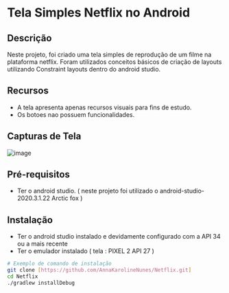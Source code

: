 # Tela Simples Netflix no Android

## Descrição

Neste projeto, foi criado uma tela simples de reprodução de um filme na plataforma netflix. Foram utilizados conceitos básicos de criação de layouts utilizando Constraint layouts dentro do android studio.

## Recursos

- A tela apresenta apenas recursos visuais para fins de estudo.
- Os botoes nao possuem funcionalidades.

## Capturas de Tela

![image](https://github.com/AnnaKarolineNunes/Netflix/assets/101477642/722179c4-02f7-4ea9-a2c6-d20b64a63cda)

## Pré-requisitos

- Ter o android studio. ( neste projeto foi utilizado o android-studio-2020.3.1.22 Arctic fox ) 

## Instalação

- Ter o android studio instalado e devidamente configurado com a API 34 ou a mais recente
- Ter o emulador instalado ( tela : PIXEL 2 API 27 ) 


```bash
# Exemplo de comando de instalação
git clone [https://github.com/AnnaKarolineNunes/Netflix.git]
cd Netflix
./gradlew installDebug
